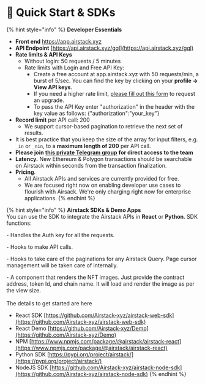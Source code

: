 # 🚀 Quick Start & SDKs

{% hint style="info" %}
**Developer Essentials**

* **Front end** [https://app.airstack.xyz ](https://app.airstack.xyz)
* **API Endpoint** [https://api.airstack.xyz/gql](https://api.airstack.xyz/gql)
* **Rate limits & API Keys**
  * Without login: 50 requests / 5 minutes
  * Rate limits with Login and Free API Key:&#x20;
    * Create a free account at app.airstack.xyz with 50 requests/min, a burst of 5/sec. You can find the key by clicking on your **profile -> View API keys**.&#x20;
    * If you need a higher rate limit, [please fill out this form](https://o5weogb3uux.typeform.com/to/u5CNxhWc) to request an upgrade.&#x20;
    * To pass the API Key enter "authorization" in the header with the key value as follows: {"authorization":"your\_key"}
* **Record limit** per API call: 200
  * We support cursor-based pagination to retrieve the next set of results.
* It is best practice that you keep the size of the array for input filters, e.g. `_in` or `_nin`, to a **maximum length of 200** per API call.
* **Please join** [**this private Telegram group**](https://t.me/+iL8v1-mSZmZiYzRh) **for direct access to the team**
* **Latency.** New Ethereum & Polygon transactions should be searchable on Airstack within seconds from the transaction finalization.
* **Pricing**.&#x20;
  * All Airstack APIs and services are currently provided for free.
  * We are focused right now on enabling developer use cases to flourish with Airsack. We're only charging right now for enterprise applications.
{% endhint %}

{% hint style="info" %}
**Airstack SDKs & Demo Apps**\
You can use the SDK to integrate the Airstack APIs in **React** or **Python**. SDK functions:

\- Handles the Auth key for all the requests.

\- Hooks to make API calls.

\- Hooks to take care of the paginations for any Airstack Query. Page cursor management will be taken care of internally.

\- A component that renders the NFT images. Just provide the contract address, token Id, and chain name. It will load and render the image as per the view size.\
\
The details to get started are here&#x20;

* React SDK [https://github.com/Airstack-xyz/airstack-web-sdk](https://github.com/Airstack-xyz/airstack-web-sdk)
* React Demo [https://github.com/Airstack-xyz/Demo](https://github.com/Airstack-xyz/Demo)
* NPM [https://www.npmjs.com/package/@airstack/airstack-react](https://www.npmjs.com/package/@airstack/airstack-react)
* Python SDK [https://pypi.org/project/airstack/](https://pypi.org/project/airstack/)
* NodeJS SDK [https://github.com/Airstack-xyz/airstack-node-sdk](https://github.com/Airstack-xyz/airstack-node-sdk)
{% endhint %}
